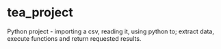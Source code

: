 # tea_project
Python project - importing a csv, reading it, using python to; extract data, execute functions and return requested results.
